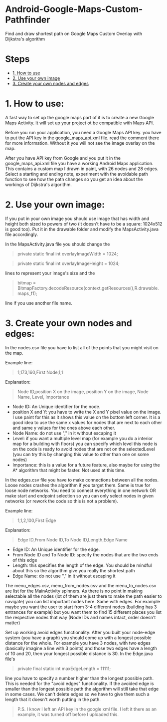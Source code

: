# Android-Google-Maps-Custom-Pathfinder
Find and draw shortest path on Google Maps Custom Overlay with Dijkstra's algorithm

# Steps
* [1. How to use](#1-how-to-use)
* [2. Use your own image](#2-use-your-own-image)
* [3. Create your own nodes and edges](#3-create-your-own-nodes-and-edges)

# 1. How to use:
A fast way to set up the google maps part of it is to create a new Google Maps Activity. It will set up your project ot be compatible with Maps API.

Before you run your application, you need a Google Maps API key. you have to put the API key in the google_maps_api.xml file. read the comment there for more information. Without it you will not see the image overlay on the map.

After you have API key from Google and you put it in the google_maps_api.xml file you have a working Android Maps application. This contains a custom map I drawn in paint, with 26 nodes and 28 edges. Select a starting and ending note, experiment with the avoidable path function to see how the path changes so you get an idea about the workings of Dijkstra's algorithm.

# 2. Use your own image:
If you put in your own image you should use image that has width and height both sized to powers of two (it doesn't have to be a square: 1024x512 is good too). Put it in the drawable folder and modify the MapsActivity.java file accordingly.

In the MapsActivity.java file you should change the 

> private static final int overlayImageWidth = 1024;

> private static final int overlayImageHeight = 1024;

lines to represent your image's size and the

> bitmap = BitmapFactory.decodeResource(context.getResources(),R.drawable.maps_f1);

line if you use another file name.

# 3. Create your own nodes and edges:
In the nodes.csv file you have to list all of the points that you might visit on the map.

Example line:
> 1,173,160,First Node,1,1

Explanation:
> Node ID,position X on the image, position Y on the image, Node Name, Level, Importance

* Node ID: An Unique identifier for the node.
* position X and Y: you have to write the X and Y pixel value on the image. I use paint for this as it shows this value on the bottom left corner. It is a good idea to use the same x values for nodes that are next to each other and same y values for the ones above each other.
* Node Name: do not use "," in it without escaping it
* Level: if you want a multiple level map (for example you do a interior map for a building with floors) you can specify which level this node is on the code is ready to avoid nodes that are not on the selectedLevel (you can try this by changing this value to other than one on some nodes)
* Importance: this is a value for a future feature, also maybe for using the A* algorithm that might be faster. Not used at this time.

In the edges.csv file you have to make connections between all the nodes. Loose nodes crashes the algorithm if you target them. Same is true for loose node networks. You need to connect everything in one network OR make start and endpoint selection so you can only select nodes in given networks (or rework the code so this is not a problem).

Example line:
> 1,1,2,100,First Edge

Explanation:
> Edge ID,From Node ID,To Node ID,Length,Edge Name

* Edge ID: An Unique identifier for the edge.
* From Node ID and To Node ID: specify the nodes that are the two ends of this edge
* Length: this specifies the length of the edge. You should be mindful about this so the algorithm give you really the shortest path
* Edge Name: do not use "," in it without escaping it

The menu_edges.csv, menu_from_nodes.csv and the menu_to_nodes.csv are list for the MainActivity spinners. As there is no point in making selectable all the nodes (lot of them are just there to make the path easier to navigate) you can list important nodes here. Same with edges. For example maybe you want the user to start from 3-4 different nodes (building has 3 entrances for example) but you want them to find 15 different places you list the respective nodes that way (Node IDs and names intact, order doesn't matter)

Set up working avoid edges functionality:
After you built your node-edge system (you have a graph) you should come up with a longest possible distance for the whole. For example you have 3 nodes, with two edges (basically imagine a line with 3 points) and those two edges have a length of 10 and 20, then your longest possible distance is 30. In the Edge.java file's 

> private final static int maxEdgeLength = 11111;

line you have to specify a number higher than the longest possible path. This is needed for the "avoid edges" functionality. If the avoided edge is smaller than the longest possible path the algorithm will still take that edge in some cases. We can't delete edges so we have to give them such a length that it doesn't worth putting in the path.

> P.S. I know I left an API key in the google xml file. I left it there as an example, it was turned off before I uploaded this.
